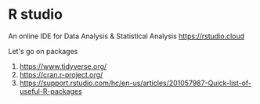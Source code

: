 # R studio

An online IDE for Data Analysis & Statistical Analysis 
https://rstudio.cloud

Let's go on packages
1. https://www.tidyverse.org/
2. https://cran.r-project.org/
3. https://support.rstudio.com/hc/en-us/articles/201057987-Quick-list-of-useful-R-packages


